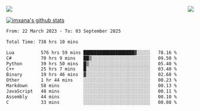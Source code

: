 <p>
  <a href="https://count.getloli.com/"><img src="https://count.getloli.com/get/@xana.readme?theme=moebooru-h"></a>
  <img src="https://weather-icon.journeyad.repl.co/@hangzhou?v=1" align="right">
</p>


<a href="https://github.com/imxana"><img align="center" src="https://github-readme-stats.vercel.app/api?username=imxana&show_icons=true&include_all_commits=true&hide_border=tru&custom_title=imxana%27s%20Github%20Stats" alt="imxana's github stats" /></a> 

<!--START_SECTION:waka-->

```txt
From: 22 March 2023 - To: 03 September 2025

Total Time: 738 hrs 10 mins

Lua          576 hrs 59 mins ███████████████████▓░░░░░   78.16 %
C#           70 hrs 9 mins   ██▒░░░░░░░░░░░░░░░░░░░░░░   09.50 %
Python       39 hrs 50 mins  █▒░░░░░░░░░░░░░░░░░░░░░░░   05.40 %
C++          25 hrs 7 mins   █░░░░░░░░░░░░░░░░░░░░░░░░   03.40 %
Binary       19 hrs 46 mins  ▓░░░░░░░░░░░░░░░░░░░░░░░░   02.68 %
Other        1 hr 44 mins    ░░░░░░░░░░░░░░░░░░░░░░░░░   00.23 %
Markdown     58 mins         ░░░░░░░░░░░░░░░░░░░░░░░░░   00.13 %
JavaScript   48 mins         ░░░░░░░░░░░░░░░░░░░░░░░░░   00.11 %
Assembly     44 mins         ░░░░░░░░░░░░░░░░░░░░░░░░░   00.10 %
C            33 mins         ░░░░░░░░░░░░░░░░░░░░░░░░░   00.08 %
```

<!--END_SECTION:waka-->
